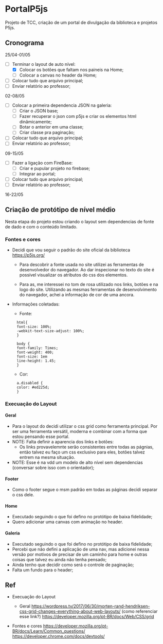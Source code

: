 # PortalP5js

Projeto de TCC, criação de um portal de divulgação da biblioteca e projetos P5js.

## Cronograma

25/04-01/05

- [ ] Terminar o layout de auto nível:
  - [x] Colocar os botões que faltam nos paineis na Home;
  - [ ] Colocar a canvas no header da Home;
- [ ] Colocar tudo que arquivo principal;
- [ ] Enviar relatório ao professor;

02-08/05

- [ ] Colocar a primeira dependencia JSON na galeria:
  - [ ] Criar o JSON base;
  - [ ] Fazer recuperar o json com p5js e criar os elementos html dinâmicamente;
  - [ ] Botar o anterior em uma classe;
  - [ ] Criar classe pra paginação;
- [ ] Colocar tudo que arquivo principal;
- [ ] Enviar relatório ao professor;

09-15/05

- [ ] Fazer a ligação com FireBase:
  - [ ] Criar e pupular projeto no firebase;
  - [ ] Integrar ao portal;
- [ ] Colocar tudo que arquivo principal;
- [ ] Enviar relatório ao professor;

16-22/05

## Criação de protótipo de nível médio

Nesta etapa do projeto estou criando o layout sem dependencias de fonte de dado e com o conteúdo limitado.

### Fontes e cores

- Decidi que vou seguir o padrão do site oficial da biblioteca https://p5js.org/

  - Para descobrir a fonte usada no site utilizei as ferramentas de desenvolvedor do navegador. Ao dar inspecionar no texto do site é possível visualizar os atributos do css dos elementos.

  - Para as, me interessei no tom de rosa utilizado nos links, botões e na logo do site. Utilizando as mesmas ferramentas de desenvolvimento do navegador, achei a informação de cor de uma ancora.

- Informações coletadas:

  - Fonte:

  ```
    html{
    font-size: 100%;
    -webkit-text-size-adjust: 100%;
    }

    body {
    font-family: Times;
    font-weight: 400;
    font-size: 1em
    line-height: 1.45;
    }
  ```

  - Cor:

  ```
    a.disabled {
    color: #ed225d;
    }
  ```

### Execuação do Layout

#### Geral

- Para o layout do decidi utilizar o css grid como ferramenta principal. Por ser uma ferramenta versátil, moderna e combinar com a forma que estou pensando esse portal.
- NOTE: Falta definir a aparencia dos links e botões:
  - Os links provavelemnte serão consistentes entre todas as págnias, então talvez eu faço um css exclusivo para eles, botões talvez entrem na mesma situação.
- NOTE: Esse é na vdd um modelo de alto nível sem dependencias (conversar sobre isso com o orientador);

#### Footer

- Como o footer segue o msm padrão em todas as páginas decidi separar o css dele.

#### Home

- Executado seguindo o que foi defino no protótipo de baixa fidelidade;
- Quero adicionar uma canvas com animação no header.

#### Galeria

- Executado seguindo o que foi defino no protótipo de baixa fidelidade;
- Percebi que não defini a aplicação de uma nav, mas adicionei nessa versão por motivos de precisar de um caminho para home e outras coisas que talvez eu ainda não tenha pensado;
- Ainda tenho que decidir como será o controle de paginação;
- Falta um fundo para o header;

## Ref

- Execuação do Layout

  - Geral
    https://wordpress.tv/2017/06/30/morten-rand-hendriksen-css-grid-changes-everything-about-web-layouts/ (como referenciar esse link?)
    https://developer.mozilla.org/pt-BR/docs/Web/CSS/grid

- Fontes e cores
  https://developer.mozilla.org/pt-BR/docs/Learn/Common_questions/
  https://developer.chrome.com/docs/devtools/
